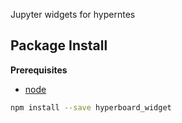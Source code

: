 Jupyter widgets for hyperntes

Package Install
---------------

**Prerequisites**
- [node](http://nodejs.org/)

```bash
npm install --save hyperboard_widget
```

